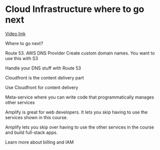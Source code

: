 # Cloud Infrastructure where to go next

[Video link](https://www.egghead.io/lessons/egghead-cloud-infrastructure-where-to-go-next?pl=cloud-infrastructure-fundamentals-with-aws-ee4bb845)

Where to go next? 

Route 53. AWS DNS Provider
Create custom domain names. You want to use this with S3

<TimeStamp start="0:50" end="0:55">
  
  Handle your DNS stuff with Route 53
  
</TimeStamp>

Cloudfront is the content delivery part
<TimeStamp start="1:15" end="1:20">
  
  Use Cloudfront for content delivery
  
</TimeStamp>

<TimeStamp start="1:45" end="1:50">
  
  Meta-service where you can write code that programmatically manages other services
  
</TimeStamp>

Amplify is great for web developers. It lets you skip having to use the services shown in this course. 

<TimeStamp start="2:50" end="3:00">
  
  Amplify lets you skip over having to use the other services in the course and build full-stack apps. 
  
</TimeStamp>

<TimeStamp start="3:40" end="3:50">
  
  Learn more about billing and IAM
  
</TimeStamp>